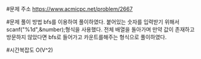#문제 주소
https://www.acmicpc.net/problem/2667

#문제 풀이 방법
bfs를 이용하여 풀이하였다.
붙어있는 숫자를 입력받기 위해서 scanf("%1d",&number);형식을 사용했다.
전체 배열을 돌아가며 만약 값이 존재하고 방문하지 않았다면 bfs로 들어가고 카운트를해주는 형식으로 풀이하였다.

#시간복잡도
O(V^2)